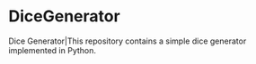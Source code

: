 # DiceGenerator
Dice Generator|This repository contains a simple dice generator implemented in Python.
